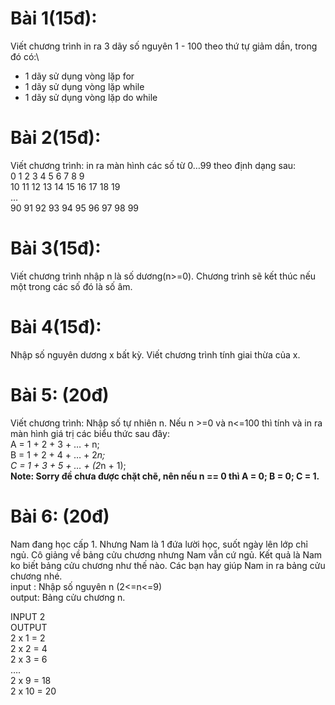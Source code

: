 # Bài 1(15đ):

Viết chương trình in ra 3 dãy số nguyên 1 - 100 theo thứ tự giảm dần, trong đó có:\

- 1 dãy sử dụng vòng lặp for
- 1 dãy sử dụng vòng lặp while
- 1 dãy sử dụng vòng lặp do while

# Bài 2(15đ):

Viết chương trình: in ra màn hình các số từ 0…99 theo định dạng sau: \
0 1 2 3 4 5 6 7 8 9\
10 11 12 13 14 15 16 17 18 19\
...\
90 91 92 93 94 95 96 97 98 99

# Bài 3(15đ):

Viết chương trình nhập n là số dương(n>=0). Chương trình sẽ kết thúc nếu một trong các số đó là số âm.

# Bài 4(15đ):

Nhập số nguyên dương x bất kỳ. Viết chương trình tính giai thừa của x.

# Bài 5: (20đ)

Viết chương trình: Nhập số tự nhiên n. Nếu n >=0 và n<=100 thì tính và in ra màn hình giá trị các biểu thức sau đây:\
A = 1 + 2 + 3 + … + n; \
B = 1 + 2 + 4 + … + 2*n;\
C = 1 + 3 + 5 + … + (2*n + 1);\
**Note: Sorry đề chưa được chặt chẽ, nên nếu n == 0 thì A = 0; B = 0; C = 1.**

# Bài 6: (20đ)

Nam đang học cấp 1. Nhưng Nam là 1 đứa lười học, suốt ngày lên lớp chỉ ngủ. Cô giảng về bảng cửu chương nhưng Nam vẫn cứ ngủ. Kết quả là Nam ko biết bảng cửu chương như thế nào. Các bạn hay giúp Nam in ra bảng cửu chương nhé.\
input : Nhập số nguyên n (2<=n<=9)\
output: Bảng cửu chương n.

INPUT 2\
OUTPUT\
 2 x 1 = 2\
 2 x 2 = 4\
 2 x 3 = 6\
 ….\
 2 x 9 = 18\
 2 x 10 = 20
